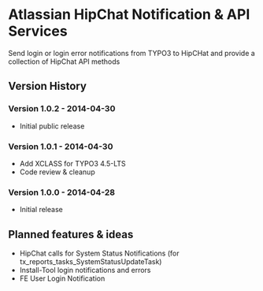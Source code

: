 # Atlassian HipChat Notification & API Services
Send login or login error notifications from TYPO3 to HipCHat and provide a collection of HipChat API methods

## Version History

### Version 1.0.2 - 2014-04-30
* Initial public release

### Version 1.0.1 - 2014-04-30
* Add XCLASS for TYPO3 4.5-LTS
* Code review & cleanup

### Version 1.0.0 - 2014-04-28
* Initial release

## Planned features & ideas
* HipChat calls for System Status Notifications (for tx_reports_tasks_SystemStatusUpdateTask)
* Install-Tool login notifications and errors
* FE User Login Notification
